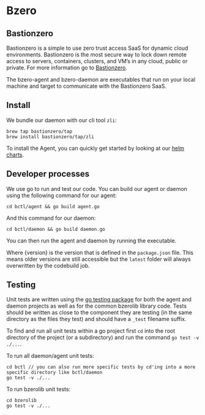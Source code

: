 # Bzero

## Bastionzero

Bastionzero is a simple to use zero trust access SaaS for dynamic cloud environments. Bastionzero is the most secure way to lock down remote access to servers, containers, clusters, and VM’s in any cloud, public or private. For more information go to [Bastionzero](https://www.bastionzero.com).

The bzero-agent and bzero-daemon are executables that run on your local machine and target to communicate with the Bastionzero SaaS. 

## Install
We bundle our daemon with our cli tool `zli`: 
```
brew tap bastionzero/tap
brew install bastionzero/tap/zli
```

To install the Agent, you can quickly get started by looking at our [helm charts](https://github.com/bastionzero/charts).

## Developer processes

We use go to run and test our code. You can build our agent or daemon using the following command for our agent:
```
cd bctl/agent && go build agent.go
```

And this command for our daemon:
```
cd bctl/daemon && go build daemon.go
```

You can then run the agent and daemon by running the executable.

Where {version} is the version that is defined in the `package.json` file. This means older versions are still accessible but the `latest` folder will always overwritten by the codebuild job.

## Testing

Unit tests are written using the [go testing package](https://pkg.go.dev/testing) for both the agent and daemon projects as well as for the common bzerolib library code. Tests should be written as close to the component they are testing (in the same directory as the files they test) and should have a `_test` filename suffix.

To find and run all unit tests within a go project first `cd` into the root directory of the project (or a subdirectory) and run the command `go test -v ./...`.

To run all daemon/agent unit tests:

```
cd bctl // you can also run more specific tests by cd'ing into a more specific directory like bctl/daemon
go test -v ./...
```

To run bzerolib unit tests:

```
cd bzerolib
go test -v ./...
```

